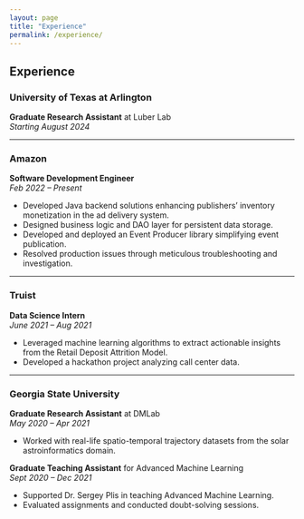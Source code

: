 ```yaml
---
layout: page
title: "Experience"
permalink: /experience/
---
```


## Experience

### University of Texas at Arlington
**Graduate Research Assistant** at Luber Lab  
*Starting August 2024*

---

### Amazon
**Software Development Engineer**  
*Feb 2022 – Present*

- Developed Java backend solutions enhancing publishers’ inventory monetization in the ad delivery system.
- Designed business logic and DAO layer for persistent data storage.
- Developed and deployed an Event Producer library simplifying event publication.
- Resolved production issues through meticulous troubleshooting and investigation.

---

### Truist
**Data Science Intern**  
*June 2021 – Aug 2021*

- Leveraged machine learning algorithms to extract actionable insights from the Retail Deposit Attrition Model.
- Developed a hackathon project analyzing call center data.

---

### Georgia State University
**Graduate Research Assistant** at DMLab  
*May 2020 – Apr 2021*

- Worked with real-life spatio-temporal trajectory datasets from the solar astroinformatics domain.

**Graduate Teaching Assistant** for Advanced Machine Learning  
*Sept 2020 – Dec 2021*

- Supported Dr. Sergey Plis in teaching Advanced Machine Learning.
- Evaluated assignments and conducted doubt-solving sessions.
